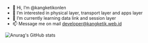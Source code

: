 - 👋 Hi, I’m @kangketikonlen
- 👀 I’m interested in physical layer, transport layer and apps layer
- 🌱 I’m currently learning data link and session layer
- 📫 Message me on mail developer@kangketik.web.id

![Anurag's GitHub stats](https://github-readme-stats.vercel.app/api?username=kangketikonlen&count_private=true&show_icons=true&theme=tokyonight)

<!--START_SECTION:waka-->
<!--END_SECTION:waka-->


<!---
kangketikonlen/kangketikonlen is a ✨ special ✨ repository because its `README.md` (this file) appears on your GitHub profile.
You can click the Preview link to take a look at your changes.
--->
